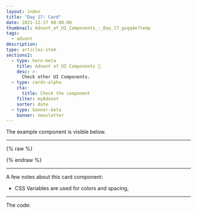```yaml
---
layout: index
title: "Day 17: Card"
date: 2021-12-17 08:00:00
thumbnail: Advent_of_UI_Components_-_Day_17_gsqq4e?temp
tags:
  - advent
description:
type: articles-item
sections2:
  - type: hero-beta
    title: Advent of UI Components 🎄
    desc: >-
      Check other UI Components.
  - type: cards-alpha
    cta:
      title: Check the component
    filter: myAdvent
    sorter: date
  - type: banner-beta
    banner: newsletter
---
```




The example component is visible below.

---

{% raw %}

<style>
.advent- {
  --color-xmas-alpha: #f7efef;
  --color-xmas-beta: #d72621;
  --color-xmas-gamma: #639565;
}
</style>
{% endraw %}

---

A few notes about this card component:

- CSS Variables are used for colors and spacing,


---

The code:

```html

```

```css

```
